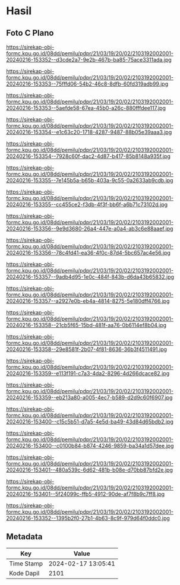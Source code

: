 # Hasil

## Foto C Plano

https://sirekap-obj-formc.kpu.go.id/08dd/pemilu/pdpr/21/03/19/20/02/2103192002001-20240216-153352--d3cde2a7-9e2b-467b-ba85-75ace3311ada.jpg

https://sirekap-obj-formc.kpu.go.id/08dd/pemilu/pdpr/21/03/19/20/02/2103192002001-20240216-153353--75fffd06-54b2-46c8-8dfb-60fd319adb99.jpg

https://sirekap-obj-formc.kpu.go.id/08dd/pemilu/pdpr/21/03/19/20/02/2103192002001-20240216-153353--5aefde58-67ea-45b0-a26c-880fffdee117.jpg

https://sirekap-obj-formc.kpu.go.id/08dd/pemilu/pdpr/21/03/19/20/02/2103192002001-20240216-153354--e1c63c20-1718-4287-9487-88b05e39aaa3.jpg

https://sirekap-obj-formc.kpu.go.id/08dd/pemilu/pdpr/21/03/19/20/02/2103192002001-20240216-153354--7928c60f-dac2-4d87-b417-85b8148a935f.jpg

https://sirekap-obj-formc.kpu.go.id/08dd/pemilu/pdpr/21/03/19/20/02/2103192002001-20240216-153355--7e145b5a-b65b-403a-9c55-0a2633ab9cdb.jpg

https://sirekap-obj-formc.kpu.go.id/08dd/pemilu/pdpr/21/03/19/20/02/2103192002001-20240216-153355--cc455ce2-f3db-4f3f-bb6f-a6b71c73102d.jpg

https://sirekap-obj-formc.kpu.go.id/08dd/pemilu/pdpr/21/03/19/20/02/2103192002001-20240216-153356--9e9d3680-26a4-447e-a0a4-ab3c6e88aaef.jpg

https://sirekap-obj-formc.kpu.go.id/08dd/pemilu/pdpr/21/03/19/20/02/2103192002001-20240216-153356--78c4fd41-ea36-4f0c-87d4-5bc657ac4e56.jpg

https://sirekap-obj-formc.kpu.go.id/08dd/pemilu/pdpr/21/03/19/20/02/2103192002001-20240216-153357--9adb4d95-1e0c-484f-843b-d6da43b65832.jpg

https://sirekap-obj-formc.kpu.go.id/08dd/pemilu/pdpr/21/03/19/20/02/2103192002001-20240216-153357--a2927e0b-eb4a-4814-8275-5e180dff4766.jpg

https://sirekap-obj-formc.kpu.go.id/08dd/pemilu/pdpr/21/03/19/20/02/2103192002001-20240216-153358--21cb5f65-15bd-481f-aa76-0b6114ef8b04.jpg

https://sirekap-obj-formc.kpu.go.id/08dd/pemilu/pdpr/21/03/19/20/02/2103192002001-20240216-153358--29e8581f-2b07-4f81-8636-36b3f4511491.jpg

https://sirekap-obj-formc.kpu.go.id/08dd/pemilu/pdpr/21/03/19/20/02/2103192002001-20240216-153359--e113f191-c7a3-4da2-8296-4d266dcace82.jpg

https://sirekap-obj-formc.kpu.go.id/08dd/pemilu/pdpr/21/03/19/20/02/2103192002001-20240216-153359--eb213a80-a005-4ec7-b589-d2d9c60f6907.jpg

https://sirekap-obj-formc.kpu.go.id/08dd/pemilu/pdpr/21/03/19/20/02/2103192002001-20240216-153400--c15c5b51-d7a5-4e5d-ba49-43d84d65bdb2.jpg

https://sirekap-obj-formc.kpu.go.id/08dd/pemilu/pdpr/21/03/19/20/02/2103192002001-20240216-153400--c0100b84-b874-4246-9859-ba34a1d57dee.jpg

https://sirekap-obj-formc.kpu.go.id/08dd/pemilu/pdpr/21/03/19/20/02/2103192002001-20240216-153401--480a539c-6d62-481b-b08e-d70bb87bfd2e.jpg

https://sirekap-obj-formc.kpu.go.id/08dd/pemilu/pdpr/21/03/19/20/02/2103192002001-20240216-153401--5f24099c-ffb5-4912-90de-af7f8b9c7ff8.jpg

https://sirekap-obj-formc.kpu.go.id/08dd/pemilu/pdpr/21/03/19/20/02/2103192002001-20240216-153352--1395b2f0-27b1-4b63-8c9f-979d64f0ddc0.jpg


## Metadata

| Key        | Value               |
| ---------- | ------------------- |
| Time Stamp | 2024-02-17 13:05:41 |
| Kode Dapil | 2101                |



